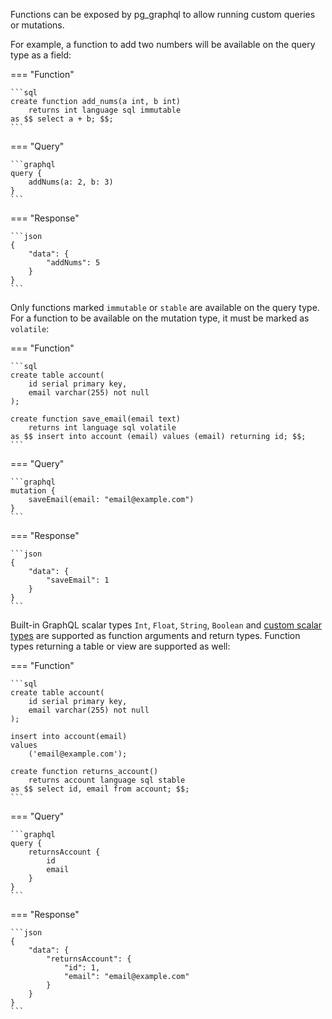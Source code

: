 Functions can be exposed by pg_graphql to allow running custom queries or mutations.

For example, a function to add two numbers will be available on the query type as a field:

=== "Function"

    ```sql
    create function add_nums(a int, b int)
        returns int language sql immutable
    as $$ select a + b; $$;
    ```

=== "Query"

    ```graphql
    query {
        addNums(a: 2, b: 3)
    }
    ```

=== "Response"

    ```json
    {
        "data": {
            "addNums": 5
        }
    }
    ```

Only functions marked `immutable` or `stable` are available on the query type. For a function to be available on the mutation type, it must be marked as `volatile`:

=== "Function"

    ```sql
    create table account(
        id serial primary key,
        email varchar(255) not null
    );

    create function save_email(email text)
        returns int language sql volatile
    as $$ insert into account (email) values (email) returning id; $$;
    ```

=== "Query"

    ```graphql
    mutation {
        saveEmail(email: "email@example.com")
    }
    ```

=== "Response"

    ```json
    {
        "data": {
            "saveEmail": 1
        }
    }
    ```

Built-in GraphQL scalar types `Int`, `Float`, `String`, `Boolean` and [custom scalar types](/pg_graphql/api/#custom-scalars) are supported as function arguments and return types. Function types returning a table or view are supported as well:

=== "Function"

    ```sql
    create table account(
        id serial primary key,
        email varchar(255) not null
    );

    insert into account(email)
    values
        ('email@example.com');

    create function returns_account()
        returns account language sql stable
    as $$ select id, email from account; $$;
    ```

=== "Query"

    ```graphql
    query {
        returnsAccount {
            id
            email
        }
    }
    ```

=== "Response"

    ```json
    {
        "data": {
            "returnsAccount": {
                "id": 1,
                "email": "email@example.com"
            }
        }
    }
    ```
